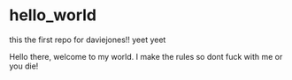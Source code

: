 # hello_world
this the first repo for daviejones!! yeet yeet

Hello there, welcome to my world. I make the rules so dont fuck with me or you die!
